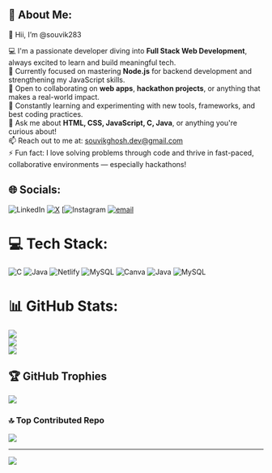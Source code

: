 ## 💫 About Me:

👋 Hii, I’m @souvik283

💻 I'm a passionate developer diving into **Full Stack Web Development**, always excited to learn and build meaningful tech.  
🧠 Currently focused on mastering **Node.js** for backend development and strengthening my JavaScript skills.  
🤝 Open to collaborating on **web apps**, **hackathon projects**, or anything that makes a real-world impact.  
🌱 Constantly learning and experimenting with new tools, frameworks, and best coding practices.  
💬 Ask me about **HTML, CSS, JavaScript, C, Java**, or anything you're curious about!  
📫 Reach out to me at: [souvikghosh.dev@gmail.com](mailto:souvikghosh.dev@gmail.com)  
⚡ Fun fact: I love solving problems through code and thrive in fast-paced, collaborative environments — especially hackathons!



## 🌐 Socials:
![LinkedIn](www.linkedin.com/in/souvik-ghosh12) [![X](https://img.shields.io/badge/X-black.svg?logo=X&logoColor=white)](https://x.com/@Souvik41205) [![Instagram](https://www.instagram.com/souvik_gh0sh_?igsh=OGluODk4M2ZqNm5v) [![email](https://img.shields.io/badge/Email-D14836?logo=gmail&logoColor=white)](mailto:souvik41205@gmail.com) 

# 💻 Tech Stack:
![C](https://img.shields.io/badge/c-%2300599C.svg?style=for-the-badge&logo=c&logoColor=white) ![Java](https://img.shields.io/badge/java-%23ED8B00.svg?style=for-the-badge&logo=openjdk&logoColor=white) ![Netlify](https://img.shields.io/badge/netlify-%23000000.svg?style=for-the-badge&logo=netlify&logoColor=#00C7B7) ![MySQL](https://img.shields.io/badge/mysql-4479A1.svg?style=for-the-badge&logo=mysql&logoColor=white) ![Canva](https://img.shields.io/badge/Canva-%2300C4CC.svg?style=for-the-badge&logo=Canva&logoColor=white) ![Java](https://img.shields.io/badge/java-%23ED8B00.svg?style=for-the-badge&logo=openjdk&logoColor=white) ![MySQL](https://img.shields.io/badge/mysql-4479A1.svg?style=for-the-badge&logo=mysql&logoColor=white)
# 📊 GitHub Stats:
![](https://github-readme-stats.vercel.app/api?username=souvik283&theme=dark&hide_border=false&include_all_commits=false&count_private=false)<br/>
![](https://nirzak-streak-stats.vercel.app/?user=souvik283&theme=dark&hide_border=false)<br/>
![](https://github-readme-stats.vercel.app/api/top-langs/?username=souvik283&theme=dark&hide_border=false&include_all_commits=false&count_private=false&layout=compact)

## 🏆 GitHub Trophies
![](https://github-profile-trophy.vercel.app/?username=souvik283&theme=radical&no-frame=false&no-bg=false&margin-w=4)

### 🔝 Top Contributed Repo
![](https://github-contributor-stats.vercel.app/api?username=souvik283&limit=5&theme=dark&combine_all_yearly_contributions=true)

---
[![](https://visitcount.itsvg.in/api?id=souvik283&icon=0&color=0)](https://visitcount.itsvg.in)

<!-- Proudly created with GPRM ( https://gprm.itsvg.in ) -->
